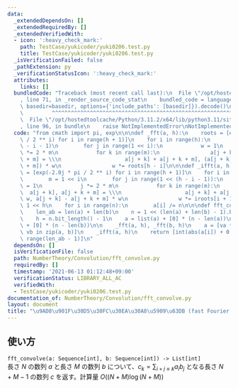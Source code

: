 ```yaml
---
data:
  _extendedDependsOn: []
  _extendedRequiredBy: []
  _extendedVerifiedWith:
  - icon: ':heavy_check_mark:'
    path: TestCase/yukicoder/yuki0206.test.py
    title: TestCase/yukicoder/yuki0206.test.py
  _isVerificationFailed: false
  _pathExtension: py
  _verificationStatusIcon: ':heavy_check_mark:'
  attributes:
    links: []
  bundledCode: "Traceback (most recent call last):\n  File \"/opt/hostedtoolcache/Python/3.11.2/x64/lib/python3.11/site-packages/onlinejudge_verify/documentation/build.py\"\
    , line 71, in _render_source_code_stat\n    bundled_code = language.bundle(stat.path,\
    \ basedir=basedir, options={'include_paths': [basedir]}).decode()\n          \
    \         ^^^^^^^^^^^^^^^^^^^^^^^^^^^^^^^^^^^^^^^^^^^^^^^^^^^^^^^^^^^^^^^^^^^^^^^^^^^^^^^^^\n\
    \  File \"/opt/hostedtoolcache/Python/3.11.2/x64/lib/python3.11/site-packages/onlinejudge_verify/languages/python.py\"\
    , line 96, in bundle\n    raise NotImplementedError\nNotImplementedError\n"
  code: "from cmath import pi, exp\n\n\ndef _fft(a, h):\n    roots = [exp(2.0j * pi\
    \ / 2 ** i) for i in range(h + 1)]\n    for i in range(h):\n        m = 1 << (h\
    \ - i - 1)\n        for j in range(1 << i):\n            w = 1\n            j\
    \ *= 2 * m\n            for k in range(m):\n                a[j + k], a[j + k\
    \ + m] = \\\n                    a[j + k] + a[j + k + m], (a[j + k] - a[j + k\
    \ + m]) * w\n                w *= roots[h - i]\n\n\ndef _ifft(a, h):\n    iroots\
    \ = [exp(-2.0j * pi / 2 ** i) for i in range(h + 1)]\n    for i in range(h):\n\
    \        m = 1 << i\n        for j in range(1 << (h - i - 1)):\n            w\
    \ = 1\n            j *= 2 * m\n            for k in range(m):\n              \
    \  a[j + k], a[j + k + m] = \\\n                    a[j + k] + a[j + k + m] *\
    \ w, a[j + k] - a[j + k + m] * w\n                w *= iroots[i + 1]\n    n =\
    \ 1 << h\n    for i in range(n):\n        a[i] /= n\n\n\ndef fft_convolve(a, b):\n\
    \    len_ab = len(a) + len(b)\n    n = 1 << (len(a) + len(b) - 1).bit_length()\n\
    \    h = n.bit_length() - 1\n    a = list(a) + [0] * (n - len(a))\n    b = list(b)\
    \ + [0] * (n - len(b))\n\n    _fft(a, h), _fft(b, h)\n    a = [va * vb for va,\
    \ vb in zip(a, b)]\n    _ifft(a, h)\n    return [int(abs(a[i]) + 0.5) for i in\
    \ range(len_ab - 1)]\n"
  dependsOn: []
  isVerificationFile: false
  path: NumberTheory/Convolution/fft_convolve.py
  requiredBy: []
  timestamp: '2021-06-13 01:12:48+09:00'
  verificationStatus: LIBRARY_ALL_AC
  verifiedWith:
  - TestCase/yukicoder/yuki0206.test.py
documentation_of: NumberTheory/Convolution/fft_convolve.py
layout: document
title: "\u9AD8\u901F\u30D5\u30FC\u30EA\u30A8\u5909\u63DB (fast Fourier transform)"
---
```


## 使い方
`fft_convolve(a: Sequence[int], b: Sequence[int]) -> List[int]`  
長さ $N$ の数列 $a$ と長さ $M$ の数列 $b$ について、$c_k = \sum_{i + j \equiv k} a_ib_j$ となる長さ $N + M - 1$ の数列 $c$ を返す。計算量 $O((N + M) \log (N + M))$

